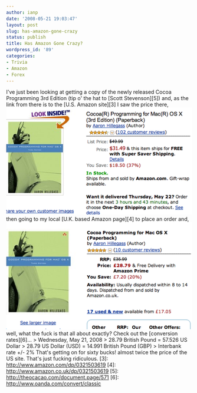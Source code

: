 ```yaml
---
author: ianp
date: '2008-05-21 19:03:47'
layout: post
slug: has-amazon-gone-crazy
status: publish
title: Has Amazon Gone Crazy?
wordpress_id: '89'
categories:
- Trivia
- Amazon
- Forex
---
```


I've just been looking at getting a copy of the newly released Cocoa
Programming 3rd Edition (tip o' the hat to [Scott Stevenson][5]) and, as
the link from there is to the [U.S. Amazon site][3] I saw the price
there, ![amazon.com](/images/2008/05/21/cocoa-programming-us.png) then
going to my local [U.K. based Amazon page][4] to place an order and,
![amazon.co.uk](/images/2008/05/21/cocoa-programming-uk.png) well, what
the fuck is that all about exactly? Check out the [conversion
rates][6]... \> Wednesday, May 21, 2008 \> 28.79 British Pound = 57.526
US Dollar \> 28.79 US Dollar (USD) = 14.991 British Pound (GBP) \>
Interbank rate +/- 2% That's getting on for sixty bucks! almost twice
the price of the US site. That's just fucking ridiculous. [3]:
http://www.amazon.com/dp/0321503619 [4]:
http://www.amazon.co.uk/dp/0321503619 [5]:
http://theocacao.com/document.page/571 [6]:
http://www.oanda.com/convert/classic
